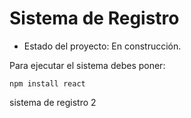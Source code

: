<h1> Sistema de Registro </h1>

- Estado del proyecto: En construcción.

Para ejecutar el sistema debes poner:

```npm install react```

sistema de registro 2
